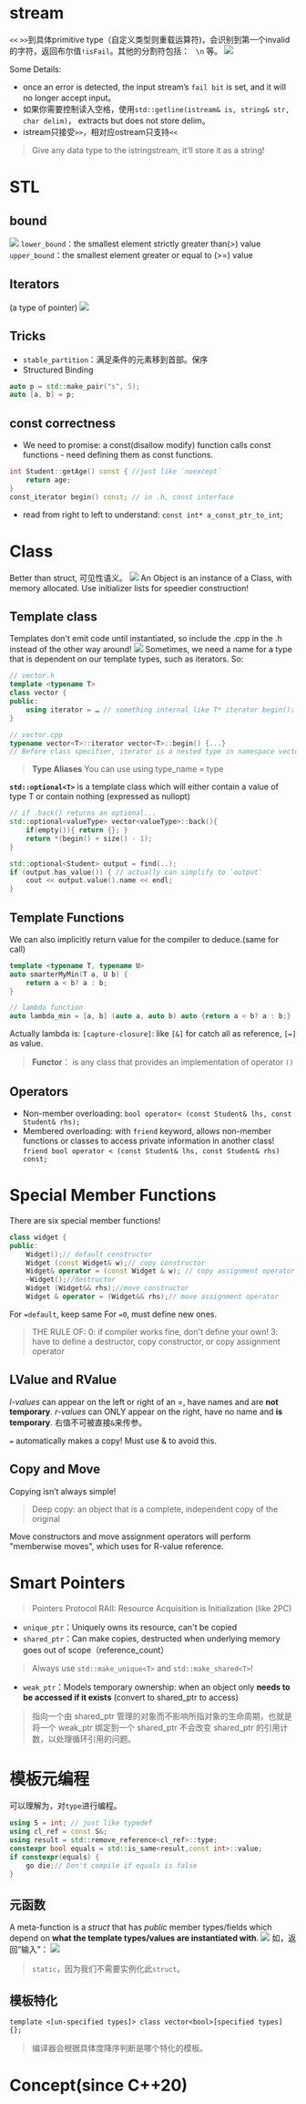 # stream
`<<` `>>`到具体primitive type（自定义类型则重载运算符)，会识别到第一个invalid的字符，返回布尔值`!isFail`。其他的分割符包括：` ` `\n` 等。
![](http://img.070077.xyz/20221229022207.png)

Some Details:
- once an error is detected, the input stream’s `fail bit` is set, and it will no longer accept input。
- 如果你需要控制读入空格，使用`std::getline(istream& is, string& str, char delim)`， extracts but does not store delim。
- istream只接受`>>`，相对应ostream只支持`<<`

> Give any data type to the istringstream, it’ll store it as a string!


# STL
## bound
![](http://img.070077.xyz/20221230010609.png)
`lower_bound`：the smallest element strictly greater than(>) value
`upper_bound`：the smallest element greater or equal to (>=) value

## Iterators
(a type of pointer)
![](http://img.070077.xyz/20221230013802.png)

## Tricks
- `stable_partition`：满足条件的元素移到首部。保序
- Structured Binding
```cpp
auto p = std::make_pair("s", 5); 
auto [a, b] = p;
```

## const correctness
- We need to promise: a const(disallow modify) function calls const functions - need defining them as const functions.
```cpp
int Student::getAge() const { //just like `noexcept`
	return age;
}
const_iterator begin() const; // in .h, const interface
```
- read from right to left to understand:
`const int* a_const_ptr_to_int`;


# Class

Better than struct, 可见性语义。
![](http://img.070077.xyz/20230103232338.png)
An Object is an instance of a Class, with memory allocated. Use initializer lists for speedier construction!

## Template class
Templates don't emit code until instantiated, so include the .cpp in the .h instead of the other way around!
![](http://img.070077.xyz/20230103233835.png)
Sometimes, we need a name for a type that is dependent on our template types, such as iterators. So:
```cpp
// vector.h
template <typename T>
class vector { 
public: 
	using iterator = … // something internal like T* iterator begin(); 
}

// vector.cpp
typename vector<T>::iterator vector<T>::begin() {...}
// Before class specifier, iterator is a nested type in namespace vector::, so `typename` before line.
```

> **Type Aliases**
> You can use using type_name = type

**`std::optional<T>`** is a template class which will either contain a value of type T or contain nothing (expressed as nullopt)
```cpp
// if .back() returns an optional...
std::optional<valueType> vector<valueType>::back(){
	if(empty()){ return {}; }
	return *(begin() + size() - 1);
}

std::optional<Student> output = find(..);
if (output.has_value()) { // actually can simplify to `output`
	cout << output.value().name << endl;
}
```
## Template Functions
We can also implicitly return value for the compiler to deduce.(same for call)
```cpp
template <typename T, typename U>
auto smarterMyMin(T a, U b) {
	return a < b? a : b;
}

// lambda function
auto lambda_min = [a, b] (auto a, auto b) auto {return a < b? a : b;}
```

Actually lambda is:
`[capture-closure]`: like `[&]` for catch all as reference, `[=]` as value.

>**Functor**：
 is any class that provides an implementation of operator `()` 

## Operators
- Non-member overloading:
`bool operator< (const Student& lhs, const Student& rhs);`
- Membered overloading:
with `friend` keyword, allows non-member functions or classes to access private information in another class!
`friend bool operator < (const Student& lhs, const Student& rhs) const;`


# Special Member Functions
There are six special member functions!
```cpp
class widget {
public:
	Widget();// default constructor
	Widget (const Widget& w);// copy constructor
	Widget& operator = (const Widget & w); // copy assignment operator
	~Widget();//destructor
	Widget (Widget&& rhs);//move constructor
	Widget & operator = (Widget&& rhs);// move assignment operator
```

For `=default`, keep same
For `=0`, must define new ones.

> THE RULE OF:
> 0: if compiler works fine, don't define your own!
> 3: have to define a destructor, copy constructor, or copy assignment operator
> 
## LValue and RValue
*l-values* can appear on the left or right of an =, have names and are **not temporary**.
*r-values* can ONLY appear on the right, have no name and **is temporary**. 右值不可被直接`&`来传参。

`=` automatically makes a copy! Must use & to avoid this.

## Copy and Move
Copying isn’t always simple! 
> Deep copy: an object that is a complete, independent copy of the original

Move constructors and move assignment operators will perform "memberwise moves", which uses for R-value reference.

# Smart Pointers
> Pointers Protocol
> RAII: Resource Acquisition is Initialization (like 2PC)

- `unique_ptr`：Uniquely owns its resource, can't be copied
- `shared_ptr`：Can make copies, destructed when underlying memory goes out of scope（reference_count）
> Always use `std::make_unique<T>` and `std::make_shared<T>`!
- `weak_ptr`：Models temporary ownership: when an object only **needs to be accessed if it exists** (convert to shared_ptr to access)
> 指向一个由 shared_ptr 管理的对象而不影响所指对象的生命周期，也就是将一个 weak_ptr 绑定到一个 shared_ptr 不会改变 shared_ptr 的引用计数，以处理循环引用的问题。


# 模板元编程
可以理解为，对`type`进行编程。
```cpp
using S = int; // just like typedef
using cl_ref = const S&;
using result = std::remove_reference<cl_ref>::type;
constexpr bool equals = std::is_same<result,const int>::value;
if constexpr(equals) {
	go die;// Don't compile if equals is false
}
```

## 元函数
A meta-function is a *struct* that has *public* member types/fields which depend on **what the template types/values are instantiated with**.
![](http://img.070077.xyz/20230102222243.png)
如，返回“输入”：
![](http://img.070077.xyz/20230102222523.png)
> `static`，因为我们不需要实例化此`struct`。

## 模板特化
`template <[un-specified types]> class vector<bool>[specified types] {};`
> 编译器会根据具体度降序判断是哪个特化的模板。

# Concept(since C++20)